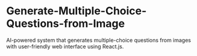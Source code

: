 # Generate-Multiple-Choice-Questions-from-Image
AI-powered system that generates multiple-choice questions from images with user-friendly web interface using React.js.

